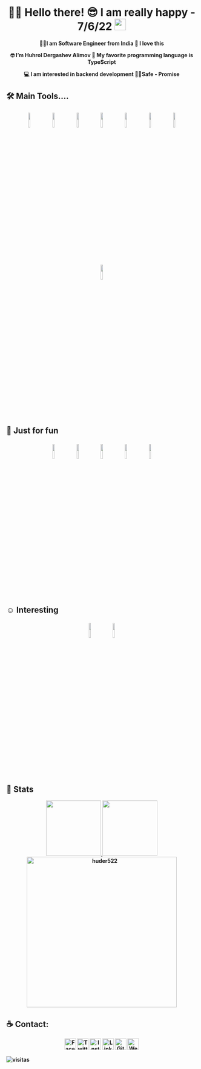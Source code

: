 <h1 align="center"> 👨‍💻 Hello there! 😎 I am really happy - 7/6/22 <img src="https://raw.githubusercontent.com/MartinHeinz/MartinHeinz/master/wave.gif" width="30px">
 </h1>
 <p align="center"><strong>🐱‍👤I am Software Engineer from India 💖 I love this</p>
	
 <p align="center"><strong> 🤓 I’m Huhrol Dergashev Alimov 🥰 My favorite programming language is TypeScript  </p>
 <p align="center"><strong> 💻 I am interested in backend development 🐱‍👤Safe - Promise </p>

## 🛠 Main Tools....  

<p align="center">
	<img width="10%" style="padding:5px" src="https://cdn.icon-icons.com/icons2/2107/PNG/512/file_type_node_icon_130301.png"/>
	<img width="10%" style="padding:5px" src="https://img.icons8.com/color/480/000000/javascript.png"/>
	<img width="10%" style="padding:5px" src="https://icon-icons.com/icons2/2107/PNG/256/file_type_typescript_official_icon_130107.png"/>
	<img width="10%" style="padding:5px" src="https://cdn.icon-icons.com/icons2/2415/PNG/512/mongodb_original_logo_icon_146424.png"/>
	<img width="10%" style="padding:5px" src="https://img.icons8.com/color/480/000000/postgreesql.png"/>
	<img width="10%" style="padding:5px" src="https://cdn.icon-icons.com/icons2/2415/PNG/512/docker_original_logo_icon_146556.png"/>
	<img width="10%" style="padding:5px" src="https://img.icons8.com/color/48/000000/amazon-web-services.png"/>
	<img width="10%" style="padding:5px" src="https://img.icons8.com/color/480/000000/git.png"/>
</p>

## 🤠 Just for fun 

<p align="center">
	<img width="10%" style="padding:5px" src="https://cdn.icon-icons.com/icons2/2415/PNG/512/react_original_logo_icon_146374.png"/>
	<img width="10%" style="padding:5px" src="https://img.icons8.com/color/480/000000/material-ui.png"/>
	<img width="10%" style="padding:5px" src="https://img.icons8.com/color/480/000000/css3.png"/>
	<img width="10%" style="padding:5px" src="https://img.icons8.com/color/480/000000/html-5.png"/>
	<img width="10%" style="padding:5px" src="https://www.atacas.com/atacas/img/it/golang.png"/>
</p>

## ☺ Interesting

<p align="center">
	<img width="10%" style="padding:5px" src="https://img.icons8.com/color/480/000000/python.png"/>
	<img width="10%" style="padding:5px" src="https://cdn.icon-icons.com/icons2/2699/PNG/512/kubernetes_logo_icon_168359.png"/>
</p>


## 📅 Stats
<p align="center">
<a href="https://github.com/huder522">
  <img height="145em" src="https://github-readme-stats.vercel.app/api?username=huder522&show_icons=true&theme=tokyonight" />
  <img height="145em" src="https://github-readme-stats-eight-theta.vercel.app/api/top-langs/?username=huder522&theme=tokyonight&layout=compact&langs_count=6" />
  <img align="center" width=396 src="https://github-readme-streak-stats.herokuapp.com/?user=huder522&theme=tokyonight" alt="huder522" />
</a>
	
</p>

## :coffee: Contact: 
<p align="center">
<a href="https://www.facebook.com/#" target="_blank"><img src="https://raw.githubusercontent.com/arturssmirnovs/arturssmirnovs/master/fb.png" alt="Facebook" width="30"></a>
<a href="https://twitter.com/#" target="_blank"><img src="https://raw.githubusercontent.com/arturssmirnovs/arturssmirnovs/master/tw.png" alt="Twitter" width="30"></a>
<a href="https://www.instagram.com/#/" target="_blank"><img src="https://raw.githubusercontent.com/arturssmirnovs/arturssmirnovs/master/ig.png" alt="Instagram" width="30"></a>
<a href="https://www.linkedin.com/in/#" target="_blank"><img src="https://raw.githubusercontent.com/arturssmirnovs/arturssmirnovs/master/in.png" alt="LinkedIn" width="30"></a>
<a href="https://github.com/huder522" target="_blank"><img src="https://raw.githubusercontent.com/arturssmirnovs/arturssmirnovs/master/git.png" alt="GitHub" width="30"></a>
<a href="https://arturio.dev/" target="_blank"><img src="https://raw.githubusercontent.com/arturssmirnovs/arturssmirnovs/master/www.png" alt="Website" width="30"></a>
	
![visitas](https://visitor-badge.glitch.me/badge?page_id=ALAWA2020/huder522) 
<!--[![HitCount](https://views.whatilearened.today/views/github/huder522/creative-profile-readme.svg)](https://github.com/huder522/creative-profile-readme)-->


<!--
<img width="10%" style="padding:5px" src="https://upload.wikimedia.org/wikipedia/commons/thumb/9/9a/Laravel.svg/1200px-Laravel.svg.png"/>
<img width="10%" style="padding:5px" src="https://img.icons8.com/officexs/480/000000/php-logo.png"/>
<img width="10%" style="padding:5px" src="https://cdn.icon-icons.com/icons2/122/PNG/512/wordpress_socialnetwork_20004.png"/>
<img width="10%" style="padding:5px" src="https://cdn.icon-icons.com/icons2/2107/PNG/512/file_type_angular_icon_130754.png"/>
<img width="10%" style="padding:5px" src="https://cdn.icon-icons.com/icons2/2107/PNG/512/file_type_jupyter_icon_130494.png"/>
<img width="10%" style="padding:5px" src="https://img.icons8.com/color/48/000000/tensorflow.png"/>
<img width="10%" style="padding:5px" src="https://img.icons8.com/color/480/000000/python.png"/>
<img width="10%" style="padding:5px" src="https://cdn.icon-icons.com/icons2/2107/PNG/512/file_type_django_icon_130645.png"/>
<img width="10%" style="padding:5px" src="https://cdn.icon-icons.com/icons2/2107/PNG/512/file_type_tailwind_icon_130128.png"/>
<img width="10%" style="padding:5px" src="https://cdn.icon-icons.com/icons2/2415/PNG/512/mysql_original_wordmark_logo_icon_146417.png"/>
<img width="10%" style="padding:5px" src="https://cdn.icon-icons.com/icons2/2699/PNG/512/r_project_official_logo_icon_170811.png"/>

<img width="10%" style="padding:5px" src="https://cdn.icon-icons.com/icons2/2415/PNG/512/bootstrap_plain_logo_icon_146619.png"/>
<img width="10%" style="padding:5px" src="https://img.icons8.com/color/480/000000/java-coffee-cup-logo.png"/>
<img width="10%" style="padding:5px" src="https://img.icons8.com/color/480/000000/spring-logo.png"/>


<img width="10%" style="padding:5px"  src="https://img.icons8.com/color/480/000000/webpack.png"/>
<img width="10%" style="padding:5px" src="https://cdn.icon-icons.com/icons2/2699/PNG/512/ethereum_logo_icon_171173.png"/>
<img width="10%" style="padding:5px" src="https://cdn.icon-icons.com/icons2/2107/PNG/512/file_type_light_solidity_icon_130436.png"/>
<img width="10%" style="padding:5px" src="https://cdn.icon-icons.com/icons2/2148/PNG/512/truffle_icon_131920.png"/>
<img width="10%" style="padding:5px" src="https://img.icons8.com/color/480/000000/sass.png"/>
<img width="10%" style="padding:5px" src="https://upload.wikimedia.org/wikipedia/commons/thumb/8/8e/Nextjs-logo.svg/800px-Nextjs-logo.svg.png"/>
<img width="10%" style="padding:5px" src="https://cdn.icon-icons.com/icons2/691/PNG/512/google_firebase_icon-icons.com_61475.png"/>
	-->



